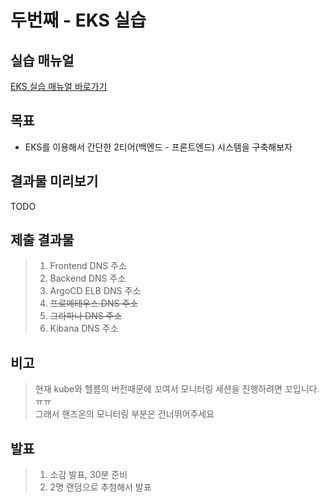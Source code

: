 # 두번째 - EKS 실습

## 실습 매뉴얼
[EKS 실습 매뉴얼 바로가기](https://github.com/sghaha/amazon-eks-hands-on)

## 목표
* EKS를 이용해서 간단한 2티어(백엔드 - 프론트엔드) 시스템을 구축해보자


## 결과물 미리보기
TODO

## 제출 결과물
> 1. Frontend DNS 주소
> 2. Backend DNS 주소
> 3. ArgoCD ELB DNS 주소
> 4. ~~프로메테우스 DNS 주소~~
> 5. ~~그라파나 DNS 주소~~
> 6. Kibana DNS 주소

## 비고
> 현재 kube와 헬름의 버전때문에 꼬여서 모니터링 세션을 진행하려면 꼬입니다.ㅠㅠ   
> 그래서 핸즈온의 모니터링 부분은 건너뛰어주세요    

## 발표
> 1. 소감 발표, 30분 준비
> 2. 2명 랜덤으로 추첨해서 발표
